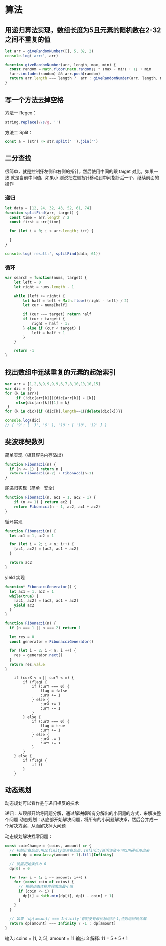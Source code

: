 # 算法

## 用递归算法实现，数组长度为5且元素的随机数在2-32之间不重复的值

```javascript
let arr = giveRandomNumber([], 5, 32, 2)
console.log('arr:', arr)

function giveRandomNumber(arr, length, max, min) {
  const random = Math.floor(Math.random() * (max - min) + 1) + min
  !arr.includes(random) && arr.push(random)
  return arr.length === length ?  arr : giveRandomNumber(arr, length, max, min)
}
```

## 写一个方法去掉空格

方法一 Regex：

```javascript
string.replace(/\s/g, '')
```

方法二 Split：

```javascript
const a = (str) => str.split(' ').join('')
```

## 二分查找

很简单，就是控制好左侧和右侧的指针，然后使用中间的跟 target 对比。如果一致 就是当前中间值，如果小 则说把左侧指针移动到中间指针后一个，继续前面的操作

### 递归

```javascript
let data = [12, 24, 32, 43, 52, 61, 74]
function splitFind(arr, target) {
  const time = arr.length / 2
  const first = arr[time]

  for (let i = 0; i < arr.length; i++) {

  }
}

console.log('result:', splitFind(data, 61))
```

### 循环

```javascript
var search = function(nums, target) {
    let left = 0
    let right = nums.length - 1

    while (left <= right) {
        let half = left + Math.floor((right - left) / 2)
        let cur = nums[half]

        if (cur === target) return half
        if (cur > target) {
            right = half - 1;
        } else if (cur < target) {
            left = half + 1
        }
    }

    return -1
}
```

## 找出数组中连续重复的元素的起始索引

```javascript
var arr = [1,2,3,9,9,9,9,6,7,8,10,10,10,15]
var dic = {}
for (k in arr){
     if (!dic[arr[k]]){dic[arr[k]] = [k]}
     else{dic[arr[k]][1] = k}
 }
for (k in dic){if (dic[k].length==1){delete(dic[k])}}

console.log(dic)
// { '9': [ '3', '6' ], '10': [ '10', '12' ] }
```

## 斐波那契数列

简单实现（极其容易内存溢出）

```javascript
function Fibonacci(n) {
  if (n <= 1) { return n }
  return Fibonacci(n-2) + Fibonacci(n-1)
}
```

尾递归实现（简单，安全）

```javascript
function Fibonacci(n, ac1 = 1, ac2 = 1) {
    if (n <= 1) { return ac2 }
    return Fibonacci(n - 1, ac2, ac1 + ac2)
}
```

循环实现

```javascript
function Fibonacci(n) {
  let ac1 = 1, ac2 = 1

  for (let i = 2; i < n; i++) {
    [ac1, ac2] = [ac2, ac1 + ac2]
  }

  return ac2
}
```

yield 实现

```javascript
function* FibonacciGenerator() {
  let ac1 = 1, ac2 = 1
  while(true) {
    [ac1, ac2] = [ac2, ac1 + ac2]
    yield ac2
  }
}

function Fibonacci(n) {
  if (n === 1 || n === 2) return 1

  let res = 0
  const generator = FibonacciGenerator()

  for (let i = 2; i < n; i ++) {
    res = generator.next()
  }
  return res.value
}
```

```text
    if (curX < n || curY < m) {
        if (flag) {
            if (curY === 0) {
                flag = false
                curX += 1
            } else {
                curX += 1
                curY -= 1
            }
        } else {
            if (curX === 0) {
                flag = true
                curY += 1
            } else {
                curX -= 1
                curY += 1
            }
        }
    } else {
        if (flag) {
            if ()
        }
    }
```

## 动态规划

动态规划可以看作是与递归相反的技术

递归：从顶部开始将问题分解，通过解决掉所有分解出的小问题的方式，来解决整个问题 动态规划：从底部开始解决问题，将所有的小问题解决掉，然后合并成一个解决方案，从而解决掉大问题

动态规划解决找零问题：

```javascript
const coinChange = (coins, amount) => {
  // 初始化备忘录,用Infinity填满备忘录，Infinity说明该值不可以用硬币凑出来
  const dp = new Array(amount + 1).fill(Infinity)

  // 设置初始条件为 0
  dp[0] = 0

  for (var i = 1; i <= amount; i++) {
    for (const coin of coins) {
      // 根据动态转移方程求出最小值
      if (coin <= i) {
        dp[i] = Math.min(dp[i], dp[i - coin] + 1)
      }
    }
  }

  // 如果 `dp[amount] === Infinity`说明没有最优解返回-1,否则返回最优解
  return dp[amount] === Infinity ? -1 : dp[amount]
}
```

输入: coins = \[1, 2, 5\], amount = 11 输出: 3 解释: 11 = 5 + 5 + 1

